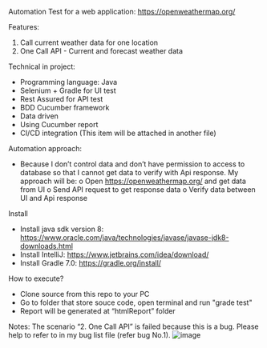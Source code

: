 Automation Test for a web application: https://openweathermap.org/

Features:
  1. Call current weather data for one location
  2. One Call API - Current and forecast weather data

Technical in project:
-	Programming language: Java
-	Selenium + Gradle for UI test
-	Rest Assured for API test
-	BDD Cucumber framework
-	Data driven
-	Using Cucumber report
-	CI/CD integration (This item will be attached in another file)

Automation approach:
-	Because I don’t control data and don’t have permission to access to database so that I cannot get data to verify with Api response. My approach will be:
   o	Open https://openweathermap.org/ and get data from UI
   o	Send API request to get response data
   o	Verify data between UI and Api response

Install
-	Install java sdk version 8: https://www.oracle.com/java/technologies/javase/javase-jdk8-downloads.html
-	Install IntelliJ: https://www.jetbrains.com/idea/download/
-	Install Gradle 7.0: https://gradle.org/install/

How to execute?
- Clone source from this repo to your PC
-	Go to folder that store souce code, open terminal and run "grade test"
-	Report will be generated at “htmlReport” folder

Notes: The scenario “2. One Call API” is failed because this is a bug. Please help to refer to in my bug list file (refer bug No.1).
![image](https://user-images.githubusercontent.com/17809726/116035362-10f5a400-a68f-11eb-8932-72d0cce88d2b.png)
